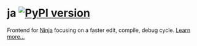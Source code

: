 # ja [![PyPI version](https://badge.fury.io/py/ja.svg)](https://badge.fury.io/py/ja)

Frontend for [Ninja](https://ninja-build.org) focusing on a faster edit, compile, debug cycle.
[Learn more...](docs/index.md)
